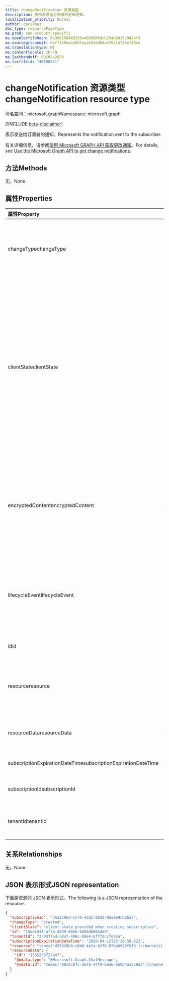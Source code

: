 ```yaml
---
title: changeNotification 资源类型
description: 表示发送给订阅者的更改通知。
localization_priority: Normal
author: davidmu1
doc_type: resourcePageType
ms.prod: non-product-specific
ms.openlocfilehash: 6a39d156849236a40268064cb234e6015c9424f3
ms.sourcegitcommit: bbff139eea483faaa2d1dd08af39314f35ef48ce
ms.translationtype: MT
ms.contentlocale: zh-CN
ms.lasthandoff: 08/08/2020
ms.locfileid: "46598541"
---
```

# <a name="changenotification-resource-type"></a><span data-ttu-id="64a0c-103">changeNotification 资源类型</span><span class="sxs-lookup"><span data-stu-id="64a0c-103">changeNotification resource type</span></span>

<span data-ttu-id="64a0c-104">命名空间：microsoft.graph</span><span class="sxs-lookup"><span data-stu-id="64a0c-104">Namespace: microsoft.graph</span></span>

[!INCLUDE [beta-disclaimer](../../includes/beta-disclaimer.md)]

<span data-ttu-id="64a0c-105">表示发送给订阅者的通知。</span><span class="sxs-lookup"><span data-stu-id="64a0c-105">Represents the notification sent to the subscriber.</span></span>

<span data-ttu-id="64a0c-106">有关详细信息，请参阅[使用 Microsoft GRAPH API 获取更改通知](webhooks.md)。</span><span class="sxs-lookup"><span data-stu-id="64a0c-106">For details, see [Use the Microsoft Graph API to get change notifications](webhooks.md).</span></span>

## <a name="methods"></a><span data-ttu-id="64a0c-107">方法</span><span class="sxs-lookup"><span data-stu-id="64a0c-107">Methods</span></span>

<span data-ttu-id="64a0c-108">无。</span><span class="sxs-lookup"><span data-stu-id="64a0c-108">None.</span></span>

## <a name="properties"></a><span data-ttu-id="64a0c-109">属性</span><span class="sxs-lookup"><span data-stu-id="64a0c-109">Properties</span></span>

| <span data-ttu-id="64a0c-110">属性</span><span class="sxs-lookup"><span data-stu-id="64a0c-110">Property</span></span> | <span data-ttu-id="64a0c-111">类型</span><span class="sxs-lookup"><span data-stu-id="64a0c-111">Type</span></span> | <span data-ttu-id="64a0c-112">说明</span><span class="sxs-lookup"><span data-stu-id="64a0c-112">Description</span></span> |
|:---------|:-----|:------------|
| <span data-ttu-id="64a0c-113">changeType</span><span class="sxs-lookup"><span data-stu-id="64a0c-113">changeType</span></span> | <span data-ttu-id="64a0c-114">string</span><span class="sxs-lookup"><span data-stu-id="64a0c-114">string</span></span> | <span data-ttu-id="64a0c-115">指示将引发更改通知的更改的类型。</span><span class="sxs-lookup"><span data-stu-id="64a0c-115">Indicates the type of change that will raise the change notification.</span></span> <span data-ttu-id="64a0c-116">支持的值是：`created`、`updated`、`deleted`。</span><span class="sxs-lookup"><span data-stu-id="64a0c-116">The supported values are: `created`, `updated`, `deleted`.</span></span> <span data-ttu-id="64a0c-117">必填。</span><span class="sxs-lookup"><span data-stu-id="64a0c-117">Required.</span></span> |
| <span data-ttu-id="64a0c-118">clientState</span><span class="sxs-lookup"><span data-stu-id="64a0c-118">clientState</span></span> | <span data-ttu-id="64a0c-119">string</span><span class="sxs-lookup"><span data-stu-id="64a0c-119">string</span></span> | <span data-ttu-id="64a0c-120">在订阅请求中指定的**clientState**属性的值 (如果有任何) 。</span><span class="sxs-lookup"><span data-stu-id="64a0c-120">Value of the **clientState** property sent specified in the subscription request (if any).</span></span> <span data-ttu-id="64a0c-121">最大长度为 255 个字符。</span><span class="sxs-lookup"><span data-stu-id="64a0c-121">The maximum length is 255 characters.</span></span> <span data-ttu-id="64a0c-122">客户端可以通过比较**clientState**属性的值，来检查更改通知是否来自服务。</span><span class="sxs-lookup"><span data-stu-id="64a0c-122">The client can check whether the change notification came from the service by comparing the values of the **clientState** property.</span></span> <span data-ttu-id="64a0c-123">与订阅一起发送的**clientState**属性的值将与每个更改通知收到的**clientState**属性的值进行比较。</span><span class="sxs-lookup"><span data-stu-id="64a0c-123">The value of the **clientState** property sent with the subscription is compared with the value of the **clientState** property received with each change notification.</span></span> <span data-ttu-id="64a0c-124">可选。</span><span class="sxs-lookup"><span data-stu-id="64a0c-124">Optional.</span></span> |
| <span data-ttu-id="64a0c-125">encryptedContent</span><span class="sxs-lookup"><span data-stu-id="64a0c-125">encryptedContent</span></span> | [<span data-ttu-id="64a0c-126">changeNotificationEncryptedContent</span><span class="sxs-lookup"><span data-stu-id="64a0c-126">microsoft.graph.changeNotificationEncryptedContent</span></span>](changenotificationencryptedcontent.md) | <span data-ttu-id="64a0c-127"> (预览) 随更改通知附加的加密内容。</span><span class="sxs-lookup"><span data-stu-id="64a0c-127">(Preview) Encrypted content attached with the change notification.</span></span> <span data-ttu-id="64a0c-128">仅当**encryptionCertificate**和**includeResourceData**在订阅请求期间定义并且资源支持它时才提供。</span><span class="sxs-lookup"><span data-stu-id="64a0c-128">Only provided if **encryptionCertificate** and **includeResourceData** were defined during the subscription request and if the resource supports it.</span></span> <span data-ttu-id="64a0c-129">可选</span><span class="sxs-lookup"><span data-stu-id="64a0c-129">Optional</span></span> |
| <span data-ttu-id="64a0c-130">lifecycleEvent</span><span class="sxs-lookup"><span data-stu-id="64a0c-130">lifecycleEvent</span></span> | <span data-ttu-id="64a0c-131">string</span><span class="sxs-lookup"><span data-stu-id="64a0c-131">string</span></span> | <span data-ttu-id="64a0c-132">如果当前通知是生命周期通知，则为生命周期通知的类型。</span><span class="sxs-lookup"><span data-stu-id="64a0c-132">The type of lifecycle notification if the current notification is a lifecycle notification.</span></span> <span data-ttu-id="64a0c-133">可选。</span><span class="sxs-lookup"><span data-stu-id="64a0c-133">Optional.</span></span> <span data-ttu-id="64a0c-134">支持的值为 `missed` 、 `removed` 、 `reauthorizationRequired` 。</span><span class="sxs-lookup"><span data-stu-id="64a0c-134">Supported values are `missed`, `removed`, `reauthorizationRequired`.</span></span> |
| <span data-ttu-id="64a0c-135">id</span><span class="sxs-lookup"><span data-stu-id="64a0c-135">id</span></span> | <span data-ttu-id="64a0c-136">string</span><span class="sxs-lookup"><span data-stu-id="64a0c-136">string</span></span> | <span data-ttu-id="64a0c-137">通知的唯一 ID。</span><span class="sxs-lookup"><span data-stu-id="64a0c-137">Unique ID for the notification.</span></span> <span data-ttu-id="64a0c-138">可选。</span><span class="sxs-lookup"><span data-stu-id="64a0c-138">Optional.</span></span> |
| <span data-ttu-id="64a0c-139">resource</span><span class="sxs-lookup"><span data-stu-id="64a0c-139">resource</span></span> | <span data-ttu-id="64a0c-140">string</span><span class="sxs-lookup"><span data-stu-id="64a0c-140">string</span></span> | <span data-ttu-id="64a0c-141">发出更改通知的资源的 URI （相对于） `https://graph.microsoft.com` 。</span><span class="sxs-lookup"><span data-stu-id="64a0c-141">The URI of the resource that emitted the change notification relative to `https://graph.microsoft.com`.</span></span> <span data-ttu-id="64a0c-142">必填。</span><span class="sxs-lookup"><span data-stu-id="64a0c-142">Required.</span></span> |
| <span data-ttu-id="64a0c-143">resourceData</span><span class="sxs-lookup"><span data-stu-id="64a0c-143">resourceData</span></span> | [<span data-ttu-id="64a0c-144">resourceData</span><span class="sxs-lookup"><span data-stu-id="64a0c-144">microsoft.graph.resourceData</span></span>](resourcedata.md) | <span data-ttu-id="64a0c-145">此属性的内容取决于要订阅资源的类型。</span><span class="sxs-lookup"><span data-stu-id="64a0c-145">The content of this property depends on the type of resource being subscribed to.</span></span> <span data-ttu-id="64a0c-146">必填。</span><span class="sxs-lookup"><span data-stu-id="64a0c-146">Required.</span></span> |
| <span data-ttu-id="64a0c-147">subscriptionExpirationDateTime</span><span class="sxs-lookup"><span data-stu-id="64a0c-147">subscriptionExpirationDateTime</span></span> | [<span data-ttu-id="64a0c-148">dateTime</span><span class="sxs-lookup"><span data-stu-id="64a0c-148">dateTime</span></span>](https://tools.ietf.org/html/rfc3339) | <span data-ttu-id="64a0c-149">订阅的过期时间。</span><span class="sxs-lookup"><span data-stu-id="64a0c-149">The expiration time for the subscription.</span></span> <span data-ttu-id="64a0c-150">必填。</span><span class="sxs-lookup"><span data-stu-id="64a0c-150">Required.</span></span> |
| <span data-ttu-id="64a0c-151">subscriptionId</span><span class="sxs-lookup"><span data-stu-id="64a0c-151">subscriptionId</span></span> | <span data-ttu-id="64a0c-152">string</span><span class="sxs-lookup"><span data-stu-id="64a0c-152">string</span></span> | <span data-ttu-id="64a0c-153">生成通知的订阅的唯一标识符。</span><span class="sxs-lookup"><span data-stu-id="64a0c-153">The unique identifier of the subscription that generated the notification.</span></span> |
| <span data-ttu-id="64a0c-154">tenantId</span><span class="sxs-lookup"><span data-stu-id="64a0c-154">tenantId</span></span> | <span data-ttu-id="64a0c-155">containerparentjob</span><span class="sxs-lookup"><span data-stu-id="64a0c-155">guid</span></span> | <span data-ttu-id="64a0c-156">来自其发出更改通知的租户的唯一标识符。</span><span class="sxs-lookup"><span data-stu-id="64a0c-156">The unique identifier of the tenant from which the change notification originated.</span></span> |

## <a name="relationships"></a><span data-ttu-id="64a0c-157">关系</span><span class="sxs-lookup"><span data-stu-id="64a0c-157">Relationships</span></span>

<span data-ttu-id="64a0c-158">无。</span><span class="sxs-lookup"><span data-stu-id="64a0c-158">None.</span></span>

## <a name="json-representation"></a><span data-ttu-id="64a0c-159">JSON 表示形式</span><span class="sxs-lookup"><span data-stu-id="64a0c-159">JSON representation</span></span>

<span data-ttu-id="64a0c-160">下面是资源的 JSON 表示形式。</span><span class="sxs-lookup"><span data-stu-id="64a0c-160">The following is a JSON representation of the resource.</span></span>

<!-- {
  "blockType": "resource",
  "optionalProperties": [

  ],
  "@odata.type": "microsoft.graph.changeNotification"
}-->

```json
{
  "subscriptionId": "76222963-cc7b-42d2-882d-8aaa69cb2ba3",
  "changeType": "created",
  "clientState": "client state provided when creating subscription",
  "id": "15ee1d1f-af7b-42d9-885b-9d00db065dd9",
  "tenantId": "2c937fad-a8a7-496c-b0e4-bf77dcc7eb2a",
  "subscriptionExpirationDateTime": "2020-04-12T23:20:50.52Z",
  "resource": "teams('d29828b8-c04d-4e2a-b2f6-07da6982f0f0')/channels('19:f127a8c55ad949d1a238464d22f0f99e@thread.skype')/messages('1565045424600')/replies('1565047490246')",
  "resourceData": {
    "id": "1565293727947",
    "@odata.type": "#Microsoft.Graph.ChatMessage",
    "@odata.id": "teams('88cbc8fc-164b-44f0-b6a6-b59b4a1559d3')/channels('19:8d9da062ec7647d4bb1976126e788b47@thread.tacv2')/messages('1565293727947')/replies('1565293727947')"
  }
}
```

<!-- uuid: 15ee1d1f-af7b-42d9-885b-9d00db065dd9
2020-05-25 14:57:30 UTC -->
<!--
{
  "type": "#page.annotation",
  "description": "change notification resource",
  "keywords": "",
  "section": "documentation",
  "tocPath": "",
  "suppressions": []
}
-->
